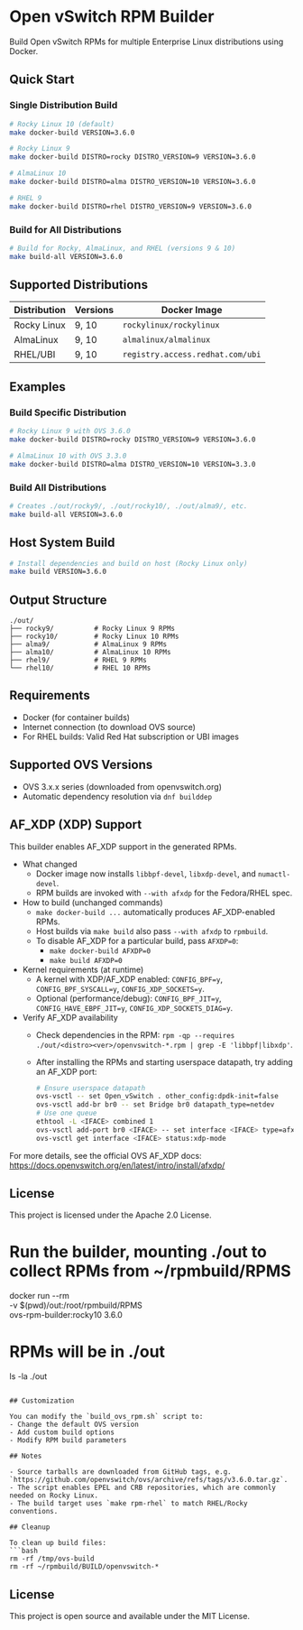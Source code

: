 # Open vSwitch RPM Builder

Build Open vSwitch RPMs for multiple Enterprise Linux distributions using Docker.

## Quick Start

### Single Distribution Build
```bash
# Rocky Linux 10 (default)
make docker-build VERSION=3.6.0

# Rocky Linux 9
make docker-build DISTRO=rocky DISTRO_VERSION=9 VERSION=3.6.0

# AlmaLinux 10
make docker-build DISTRO=alma DISTRO_VERSION=10 VERSION=3.6.0

# RHEL 9
make docker-build DISTRO=rhel DISTRO_VERSION=9 VERSION=3.6.0
```

### Build for All Distributions
```bash
# Build for Rocky, AlmaLinux, and RHEL (versions 9 & 10)
make build-all VERSION=3.6.0
```

## Supported Distributions

| Distribution | Versions | Docker Image |
|--------------|----------|--------------|
| Rocky Linux  | 9, 10    | `rockylinux/rockylinux` |
| AlmaLinux    | 9, 10    | `almalinux/almalinux` |
| RHEL/UBI     | 9, 10    | `registry.access.redhat.com/ubi` |

## Examples

### Build Specific Distribution
```bash
# Rocky Linux 9 with OVS 3.6.0
make docker-build DISTRO=rocky DISTRO_VERSION=9 VERSION=3.6.0

# AlmaLinux 10 with OVS 3.3.0  
make docker-build DISTRO=alma DISTRO_VERSION=10 VERSION=3.3.0
```

### Build All Distributions
```bash
# Creates ./out/rocky9/, ./out/rocky10/, ./out/alma9/, etc.
make build-all VERSION=3.6.0
```

## Host System Build
```bash
# Install dependencies and build on host (Rocky Linux only)
make build VERSION=3.6.0
```

## Output Structure

```
./out/
├── rocky9/          # Rocky Linux 9 RPMs
├── rocky10/         # Rocky Linux 10 RPMs  
├── alma9/           # AlmaLinux 9 RPMs
├── alma10/          # AlmaLinux 10 RPMs
├── rhel9/           # RHEL 9 RPMs
└── rhel10/          # RHEL 10 RPMs
```

## Requirements

- Docker (for container builds)
- Internet connection (to download OVS source)
- For RHEL builds: Valid Red Hat subscription or UBI images

## Supported OVS Versions

- OVS 3.x.x series (downloaded from openvswitch.org)
- Automatic dependency resolution via `dnf builddep`

## AF_XDP (XDP) Support

This builder enables AF_XDP support in the generated RPMs.

- What changed
  - Docker image now installs `libbpf-devel`, `libxdp-devel`, and `numactl-devel`.
  - RPM builds are invoked with `--with afxdp` for the Fedora/RHEL spec.
- How to build (unchanged commands)
  - `make docker-build ...` automatically produces AF_XDP-enabled RPMs.
  - Host builds via `make build` also pass `--with afxdp` to `rpmbuild`.
  - To disable AF_XDP for a particular build, pass `AFXDP=0`:
    - `make docker-build AFXDP=0`
    - `make build AFXDP=0`
- Kernel requirements (at runtime)
  - A kernel with XDP/AF_XDP enabled: `CONFIG_BPF=y`, `CONFIG_BPF_SYSCALL=y`, `CONFIG_XDP_SOCKETS=y`.
  - Optional (performance/debug): `CONFIG_BPF_JIT=y`, `CONFIG_HAVE_EBPF_JIT=y`, `CONFIG_XDP_SOCKETS_DIAG=y`.
- Verify AF_XDP availability
  - Check dependencies in the RPM: `rpm -qp --requires ./out/<distro><ver>/openvswitch-*.rpm | grep -E 'libbpf|libxdp'`.
  - After installing the RPMs and starting userspace datapath, try adding an AF_XDP port:

    ```bash
    # Ensure userspace datapath
    ovs-vsctl -- set Open_vSwitch . other_config:dpdk-init=false
    ovs-vsctl add-br br0 -- set Bridge br0 datapath_type=netdev
    # Use one queue
    ethtool -L <IFACE> combined 1
    ovs-vsctl add-port br0 <IFACE> -- set interface <IFACE> type=afxdp
    ovs-vsctl get interface <IFACE> status:xdp-mode
    ```

For more details, see the official OVS AF_XDP docs: https://docs.openvswitch.org/en/latest/intro/install/afxdp/

## License

This project is licensed under the Apache 2.0 License.

# Run the builder, mounting ./out to collect RPMs from ~/rpmbuild/RPMS
docker run --rm \
  -v $(pwd)/out:/root/rpmbuild/RPMS \
  ovs-rpm-builder:rocky10 3.6.0

# RPMs will be in ./out
ls -la ./out
```

## Customization

You can modify the `build_ovs_rpm.sh` script to:
- Change the default OVS version
- Add custom build options
- Modify RPM build parameters

## Notes

- Source tarballs are downloaded from GitHub tags, e.g. `https://github.com/openvswitch/ovs/archive/refs/tags/v3.6.0.tar.gz`.
- The script enables EPEL and CRB repositories, which are commonly needed on Rocky Linux.
- The build target uses `make rpm-rhel` to match RHEL/Rocky conventions.

## Cleanup

To clean up build files:
```bash
rm -rf /tmp/ovs-build
rm -rf ~/rpmbuild/BUILD/openvswitch-*
```

## License

This project is open source and available under the MIT License.
